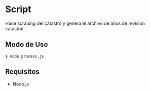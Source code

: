 # Script

Hace scraping del catastro y genera el archivo de años de revisión catastral.


## Modo de Uso

    $ node process.js

    
## Requisitos

* Node.js
    